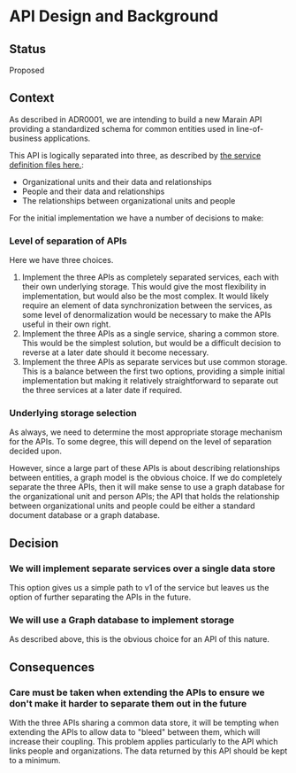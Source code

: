 # API Design and Background

## Status

Proposed

## Context

As described in ADR0001, we are intending to build a new Marain API providing a standardized schema for common entities used in line-of-business applications.

This API is logically separated into three, as described by [the service definition files here.](https://github.com/marain-dotnet/Marain.LineOfBusiness/tree/master/Solutions/ServiceDefinitions/Prototyping):
- Organizational units and their data and relationships
- People and their data and relationships
- The relationships between organizational units and people

For the initial implementation we have a number of decisions to make:

### Level of separation of APIs

Here we have three choices.
1. Implement the three APIs as completely separated services, each with their own underlying storage. This would give the most flexibility in implementation, but would also be the most complex. It would likely require an element of data synchronization between the services, as some level of denormalization would be necessary to make the APIs useful in their own right.
2. Implement the three APIs as a single service, sharing a common store. This would be the simplest solution, but would be a difficult decision to reverse at a later date should it become necessary.
3. Implement the three APIs as separate services but use common storage. This is a balance between the first two options, providing a simple initial implementation but making it relatively straightforward to separate out the three services at a later date if required.

### Underlying storage selection

As always, we need to determine the most appropriate storage mechanism for the APIs. To some degree, this will depend on the level of separation decided upon.

However, since a large part of these APIs is about describing relationships between entities, a graph model is the obvious choice. If we do completely separate the three APIs, then it will make sense to use a graph database for the organizational unit and person APIs; the API that holds the relationship between organizational units and people could be either a standard document database or a graph database.

## Decision

### We will implement separate services over a single data store

This option gives us a simple path to v1 of the service but leaves us the option of further separating the APIs in the future.

### We will use a Graph database to implement storage

As described above, this is the obvious choice for an API of this nature.

## Consequences

### Care must be taken when extending the APIs to ensure we don't make it harder to separate them out in the future

With the three APIs sharing a common data store, it will be tempting when extending the APIs to allow data to "bleed" between them, which will increase their coupling. This problem applies particularly to the API which links people and organizations. The data returned by this API should be kept to a minimum.
